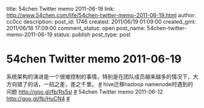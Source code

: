 title: 54chen Twitter memo 2011-06-19 
link: http://www.54chen.com/life/54chen-twitter-memo-2011-06-19.html
author: cc0cc
description: 
post_id: 1746
created: 2011/06/19 01:09:00
created_gmt: 2011/06/18 17:09:00
comment_status: open
post_name: 54chen-twitter-memo-2011-06-19
status: publish
post_type: post

# 54chen Twitter memo 2011-06-19 

系统架构的演进是一个很难控制的事情，特别是在团队成员越来越多的情况下，大方向错了的话，一招之差，差之千里。 [#](http://twitter.com/54chen/statuses/80992716258942976) hive迁移hadoop namenode时遇到的问题 <http://goo.gl/fb/Rs5sl> [#](http://twitter.com/54chen/statuses/80448283046187009) 54chen Twitter memo 2011-06-12 <http://goo.gl/fb/HuCN4> [#](http://twitter.com/54chen/statuses/79742649527046144)